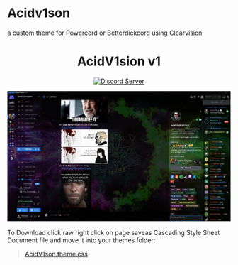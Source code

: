 # Acidv1son
a custom theme for Powercord or Betterdickcord using Clearvision


[discord-badge]: https://discord.com/api/guilds/212324635356692500/widget.png?style=shield
[discord-link]: https://discord.gg/RgZGCqKxAb

<div align="center">

# AcidV1sion v1

  
[![Discord Server][discord-badge]][discord-link]

![v6 Sapphire](https://github.com/ac1dv1p3r/Acidv1son/blob/2d209519bb8598e153bc0d9b9e865c2c1554e96e/Screenshot/screenshot.png)

</div>


To Download click raw right click on page saveas Cascading Style Sheet Document file and move it into your themes folder:
> [AcidV1son.theme.css](https://github.com/ac1dv1p3r/Acidv1son/blob/main/AcidV1son.theme.css)
